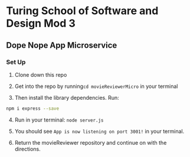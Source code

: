 # Turing School of Software and Design Mod 3

## Dope Nope App Microservice

### Set Up

1. Clone down this repo

2. Get into the repo by running```cd movieReviewerMicro``` in your terminal

3. Then install the library dependencies. Run:

```bash
npm i express --save
```

4. Run in your terminal: ```node server.js```

5. You should see ```App is now listening on port 3001!``` in your terminal.

5. Return the movieReviewer repository and continue on with the directions. 

